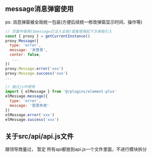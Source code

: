 ## message消息弹窗使用

ps: 消息弹窗被全局统一包装(方便后续统一修改弹窗显示时间、操作等)

```javascript
// 页面中使用($message已注入全局)或者使用如下方单独引入
const { proxy } = getCurrentInstance()
proxy.Message({
  type: 'error',
  message: '未登录',
  center: false,
   ...
})
proxy.Message.error('xxx')
proxy.Message.success('xxx')
...

// 独立js中使用
import { elMessage } from '@/plugins/element-plus'
elMessage.message({
  type: 'error',
  message: '登录失效'
})
elMessage.error('xxx')
elMessage.success('xxx')
```

## 关于src/api/api.js文件

跟领导商量过， 暂定 所有api都放到api.js一个文件里面，不进行模块拆分
